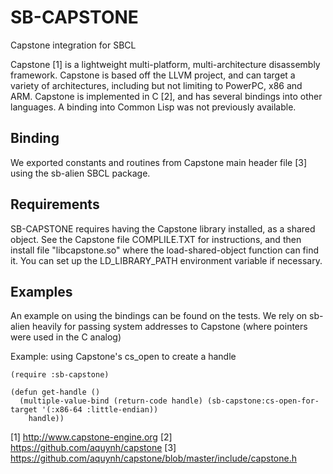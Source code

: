 SB-CAPSTONE
=======
Capstone integration for SBCL

Capstone [1] is a lightweight multi-platform, multi-architecture disassembly framework.
Capstone is based off the LLVM project, and can target a variety of architectures, including but not limiting to
PowerPC, x86 and ARM.
Capstone is implemented in C [2], and has several bindings into other languages.
A binding into Common Lisp was not previously available.

Binding
--------

We exported constants and routines from Capstone main header file [3] using the sb-alien SBCL package.

Requirements
--------

SB-CAPSTONE requires having the Capstone library installed, as a shared object.
See the Capstone file COMPLILE.TXT for instructions, and then install file "libcapstone.so" where the
load-shared-object function can find it.
You can set up the LD_LIBRARY_PATH environment variable if necessary.

Examples
--------

An example on using the bindings can be found on the tests. We rely on sb-alien heavily for passing system addresses to Capstone (where pointers were used in the C analog)

Example: using Capstone's cs_open to create a handle

    (require :sb-capstone)

    (defun get-handle ()
      (multiple-value-bind (return-code handle) (sb-capstone:cs-open-for-target '(:x86-64 :little-endian))
        handle))



[1] http://www.capstone-engine.org
[2] https://github.com/aquynh/capstone
[3] https://github.com/aquynh/capstone/blob/master/include/capstone.h
